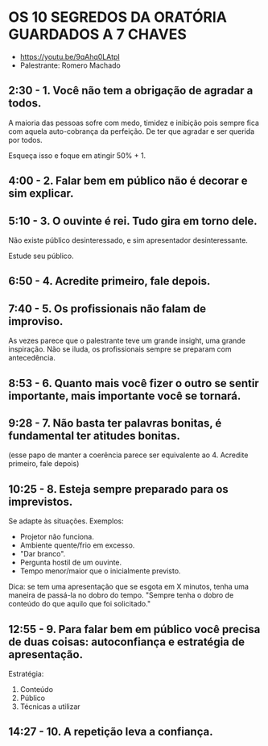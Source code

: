 # OS 10 SEGREDOS DA ORATÓRIA GUARDADOS A 7 CHAVES

- <https://youtu.be/9qAhq0LAtpI>
- Palestrante: Romero Machado

## 2:30 - 1. Você não tem a obrigação de agradar a todos.

A maioria das pessoas sofre com medo, timidez e inibição pois sempre fica com aquela auto-cobrança da perfeição. De ter que agradar e ser querida por todos.

Esqueça isso e foque em atingir 50% + 1.

## 4:00 - 2. Falar bem em público não é decorar e sim explicar.

## 5:10 - 3. O ouvinte é rei. Tudo gira em torno dele.

Não existe público desinteressado, e sim apresentador desinteressante.

Estude seu público.

## 6:50 - 4. Acredite primeiro, fale depois.

## 7:40 - 5. Os profissionais não falam de improviso.

As vezes parece que o palestrante teve um grande insight, uma grande inspiração. Não se iluda, os profissionais sempre se preparam com antecedência.

## 8:53 - 6. Quanto mais você fizer o outro se sentir importante, mais importante você se tornará.

## 9:28 - 7. Não basta ter palavras bonitas, é fundamental ter atitudes bonitas.

(esse papo de manter a coerência parece ser equivalente ao 4. Acredite primeiro, fale depois)

## 10:25 - 8. Esteja sempre preparado para os imprevistos.

Se adapte às situações. Exemplos:

- Projetor não funciona.
- Ambiente quente/frio em excesso.
- "Dar branco".
- Pergunta hostil de um ouvinte.
- Tempo menor/maior que o inicialmente previsto.

Dica: se tem uma apresentação que se esgota em X minutos, tenha uma maneira de passá-la no dobro do tempo. "Sempre tenha o dobro de conteúdo do que aquilo que foi solicitado."

## 12:55 - 9. Para falar bem em público você precisa de duas coisas: autoconfiança e estratégia de apresentação.

Estratégia:

1. Conteúdo
2. Público
3. Técnicas a utilizar

## 14:27 - 10. A repetição leva a confiança.



